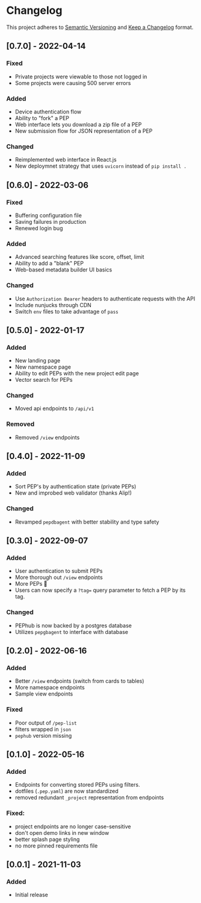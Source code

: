 # Changelog

This project adheres to [Semantic Versioning](https://semver.org/spec/v2.0.0.html) and [Keep a Changelog](https://keepachangelog.com/en/1.0.0/) format.

## [0.7.0] - 2022-04-14
### Fixed
- Private projects were viewable to those not logged in
- Some projects were causing 500 server errors

### Added
- Device authentication flow
- Ability to "fork" a PEP
- Web interface lets you download a zip file of a PEP
- New submission flow for JSON representation of a PEP

### Changed
- Reimplemented web interface in React.js
- New deploymnet strategy that uses `uvicorn` instead of `pip install .`

## [0.6.0] - 2022-03-06
### Fixed
- Buffering configuration file
- Saving failures in production
- Renewed login bug

### Added
- Advanced searching features like score, offset, limit
- Ability to add a "blank" PEP
- Web-based metadata builder UI basics

### Changed
- Use `Authorization Bearer` headers to authenticate requests with the API
- Include nunjucks through CDN
- Switch `env` files to take advantage of `pass`



## [0.5.0] - 2022-01-17
### Added
- New landing page
- New namespace page
- Ability to edit PEPs with the new project edit page
- Vector search for PEPs

### Changed
- Moved api endpoints to `/api/v1`

### Removed
- Removed `/view` endpoints

## [0.4.0] - 2022-11-09
### Added
- Sort PEP's by authentication state (private PEPs)
- New and improbed web validator (thanks Alip!)

### Changed
- Revamped `pepdbagent` with better stability and type safety

## [0.3.0] - 2022-09-07
### Added
- User authentication to submit PEPs
- More thorough out `/view` endpoints
- More PEPs 🎉
- Users can now specify a `?tag=` query parameter to fetch a PEP by its tag.

### Changed
- PEPhub is now backed by a postgres database
- Utilizes `pepgbagent` to interface with database

## [0.2.0] - 2022-06-16
### Added
- Better `/view` endpoints (switch from cards to tables)
- More namespace endpoints
- Sample view endpoints

### Fixed
- Poor output of `/pep-list`
- filters wrapped in `json`
- `pephub` version missing

## [0.1.0] - 2022-05-16
### Added
- Endpoints for converting stored PEPs using filters.
- dotfiles (`.pep.yaml`) are now standardized
- removed redundant `_project` representation from endpoints

### Fixed:
- project endpoints are no longer case-sensitive
- don't open demo links in new window
- better splash page styling
- no more pinned requirements file

## [0.0.1] - 2021-11-03
### Added
- Initial release
